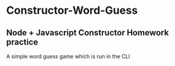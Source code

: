 # Constructor-Word-Guess

## Node + Javascript Constructor Homework practice

A simple word guess game which is run in the CLI
